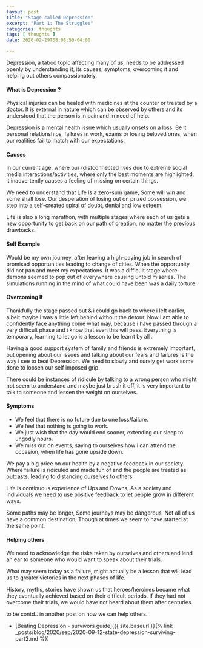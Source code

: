 ```yaml
---
layout: post
title: "Stage called Depression"
excerpt: "Part 1: The Struggles"
categories: thoughts
tags: [ thoughts ]
date: 2020-02-29T08:08:50-04:00

---
```


Depression, a taboo topic affecting many of us, needs to be addressed
openly by understanding it, its causes, symptoms, overcoming it and helping out others compassionately.

#### What is Depression ?

Physical injuries can be healed with medicines at the counter or treated by a doctor. It is external in nature which can be observed by others and its understood that the person is in pain and in need of help.

Depression is a mental health issue which usually onsets on a loss.
Be it personal relationships, failures in work, exams or losing beloved ones, when our realities fail to match with our expectations.

#### Causes

In our current age, where our (dis)connected lives due to extreme social media interactions/activities, where only the best moments are highlighted, it inadvertently causes a feeling of missing on certain things.

We need to understand that Life is a zero-sum game, Some will win and some shall lose. Our desperation of losing out on prized possession, we step into a self-created spiral of doubt, denial and low esteem.

Life is also a long marathon, with multiple stages where each of us gets a new opportunity to get back on our path of creation, no matter the previous drawbacks.

#### Self Example

Would be my own journey, after leaving a high-paying job in search of
promised opportunities leading to change of cities. When the opportunity did not pan and meet my expectations. It was a difficult stage where demons seemed to pop out of everywhere causing untold miseries. The simulations running in the mind of what could have been was a daily torture.

#### Overcoming It
Thankfully the stage passed out & i could go back to where i left earlier, albeit maybe i was a little left behind without the detour.
Now i am able to confidently face anything come what may, because i have passed through a very difficult phase and i know that even this will pass. Everything is temporary, learning to let go is a lesson to be learnt by all .

Having a good support system of family and friends is extremely important, but opening about our issues and talking about our fears and failures is the way i see to beat Depression. We need to slowly and surely get work some done to loosen our self imposed grip.

There could be instances of ridicule by talking to a wrong person who might not seem to understand and maybe just brush it off, it is very important to talk to someone and lessen the weight on ourselves.


#### Symptoms

* We feel that there is no future due to one loss/failure.
* We feel that nothing is going to work.
* We just wish that the day would end sooner, extending our sleep to ungodly hours.
* We miss out on events, saying to ourselves how i can attend the occasion, when life has gone upside down.

We pay a big price on our health by a negative feedback in our society.
Where failure is ridiculed and made fun of and the people are treated as outcasts, leading to distancing ourselves to others.

Life is continuous experience of Ups and Downs, As a society and individuals we need to use positive feedback to let people grow in different ways.

Some paths may be longer,
Some journeys may be dangerous,
Not all of us have a common destination,
Though at times we seem to have started at the same point.


#### Helping others
We need to acknowledge the risks taken by ourselves and others and lend an ear to someone who would want to speak about their trials.

What may seem today as a failure, might actually be a lesson that will lead us to greater victories in the next phases of life.

History, myths, stories have shown us that heroes/heroines became what they eventually achieved based on their difficult periods. If they had not overcome their trials, we would have not heard about them after centuries.


to be contd.. in another post on how we can help others.

* [Beating Depression - survivors guide]({{ site.baseurl }}{% link _posts/blog/2020/sep/2020-09-12-state-depression-surviving-part2.md %})
